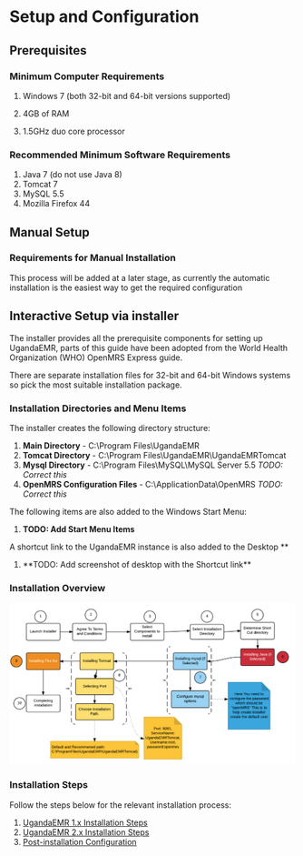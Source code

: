 # Setup and Configuration

## Prerequisites

### Minimum Computer Requirements

1. Windows 7 \(both 32-bit and 64-bit versions supported\)

2. 4GB of RAM

3. 1.5GHz duo core processor

### Recommended Minimum Software Requirements

1. Java 7 \(do not use Java 8\)
2. Tomcat 7
3. MySQL 5.5
4. Mozilla Firefox 44

## Manual Setup

### Requirements for Manual Installation

This process will be added at a later stage, as currently the automatic installation is the easiest way to get the required configuration

## Interactive Setup via installer

The installer provides all the prerequisite components for setting up UgandaEMR, parts of this guide have been adopted from the World Health Organization \(WHO\) OpenMRS Express guide.

There are separate installation files for 32-bit and 64-bit Windows systems so pick the most suitable installation package.

### Installation Directories and Menu Items

The installer creates the following directory structure:

1. **Main Directory** - C:\Program Files\UgandaEMR
2. **Tomcat Directory** - C:\Program Files\UgandaEMR\UgandaEMRTomcat
3. **Mysql Directory** - C:\Program Files\MySQL\MySQL Server 5.5 _TODO: Correct this_
4. **OpenMRS Configuration Files** - C:\ApplicationData\OpenMRS _TODO: Correct this_

The following items are also added to the Windows Start Menu:  
1. **TODO: Add Start Menu Items**

A shortcut link to the UgandaEMR instance is also added to the Desktop **   
1. **TODO: Add screenshot of desktop with the Shortcut link\*\*

### Installation Overview

![Installation proces overview](images/installer/installation_process.png)

### Installation Steps 
Follow the steps below for the relevant installation process: 

1. [UgandaEMR 1.x Installation Steps](setup_and_configuration/ugandaemr-1x-installation.md) 
2. [UgandaEMR 2.x Installation Steps](setup_and_configuration/ugandaemr-2x-installation.md)
3. [Post-installation Configuration](setup_and_configuration/post-installation-configuration.md)
